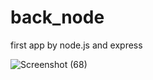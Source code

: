 # back_node
first app by node.js and express 

![Screenshot (68)](https://user-images.githubusercontent.com/75145283/107935091-2c10ad00-6f96-11eb-84a7-b3bd179af933.png)
